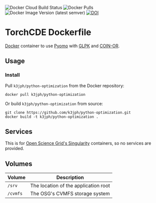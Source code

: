 ![Docker Cloud Build Status](https://img.shields.io/docker/cloud/build/k3jph/python-optimization)
![Docker Pulls](https://img.shields.io/docker/pulls/k3jph/python-optimization)
![Docker Image Version (latest semver)](https://img.shields.io/docker/v/k3jph/python-optimization?sort=semver)
[![DOI](https://zenodo.org/badge/372251118.svg)](https://zenodo.org/badge/latestdoi/372251118)

# TorchCDE Dockerfile

[Docker](http://docker.com) container to use [Pyomo](http://www.pyomo.org/) with
[GLPK](https://www.gnu.org/software/glpk/) and [COIN-OR](https://www.coin-or.org/).

## Usage

### Install

Pull `k3jph/python-optimization` from the Docker repository:

    docker pull k3jph/python-optimization

Or build `k3jph/python-optimization` from source:

    git clone https://github.com/k3jph/python-optimization.git
    docker build -t k3jph/python-optimization .

## Services

This is for [Open Science Grid's Singularity](https://support.opensciencegrid.org/support/solutions/articles/12000024676-docker-and-singularity-containers) containers, so no services
are provided.


## Volumes

Volume          | Description
----------------|-------------
`/srv`          | The location of the application root
`/cvmfs`        | The OSG's CVMFS storage system
